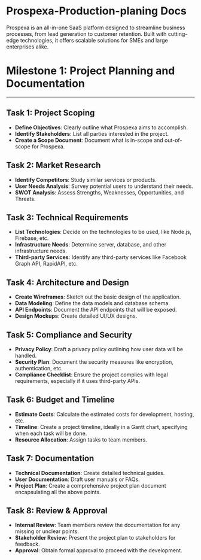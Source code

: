 # Prospexa-Production-planing Docs
Prospexa is an all-in-one SaaS platform designed to streamline business processes, from lead generation to customer retention. Built with cutting-edge technologies, it offers scalable solutions for SMEs and large enterprises alike.
<!DOCTYPE html>
<html>
<body>

  <h1>Milestone 1: Project Planning and Documentation</h1>
  <hr>

  <h2>Task 1: Project Scoping</h2>
  <ul>
    <li><strong>Define Objectives</strong>: Clearly outline what Prospexa aims to accomplish.</li>
    <li><strong>Identify Stakeholders</strong>: List all parties interested in the project.</li>
    <li><strong>Create a Scope Document</strong>: Document what is in-scope and out-of-scope for Prospexa.</li>
  </ul>

  <h2>Task 2: Market Research</h2>
  <ul>
    <li><strong>Identify Competitors</strong>: Study similar services or products.</li>
    <li><strong>User Needs Analysis</strong>: Survey potential users to understand their needs.</li>
    <li><strong>SWOT Analysis</strong>: Assess Strengths, Weaknesses, Opportunities, and Threats.</li>
  </ul>

  <h2>Task 3: Technical Requirements</h2>
  <ul>
    <li><strong>List Technologies</strong>: Decide on the technologies to be used, like Node.js, Firebase, etc.</li>
    <li><strong>Infrastructure Needs</strong>: Determine server, database, and other infrastructure needs.</li>
    <li><strong>Third-party Services</strong>: Identify any third-party services like Facebook Graph API, RapidAPI, etc.</li>
  </ul>

  <h2>Task 4: Architecture and Design</h2>
  <ul>
    <li><strong>Create Wireframes</strong>: Sketch out the basic design of the application.</li>
    <li><strong>Data Modeling</strong>: Define the data models and database schema.</li>
    <li><strong>API Endpoints</strong>: Document the API endpoints that will be exposed.</li>
    <li><strong>Design Mockups</strong>: Create detailed UI/UX designs.</li>
  </ul>

  <h2>Task 5: Compliance and Security</h2>
  <ul>
    <li><strong>Privacy Policy</strong>: Draft a privacy policy outlining how user data will be handled.</li>
    <li><strong>Security Plan</strong>: Document the security measures like encryption, authentication, etc.</li>
    <li><strong>Compliance Checklist</strong>: Ensure the project complies with legal requirements, especially if it uses third-party APIs.</li>
  </ul>

  <h2>Task 6: Budget and Timeline</h2>
  <ul>
    <li><strong>Estimate Costs</strong>: Calculate the estimated costs for development, hosting, etc.</li>
    <li><strong>Timeline</strong>: Create a project timeline, ideally in a Gantt chart, specifying when each task will be done.</li>
    <li><strong>Resource Allocation</strong>: Assign tasks to team members.</li>
  </ul>

  <h2>Task 7: Documentation</h2>
  <ul>
    <li><strong>Technical Documentation</strong>: Create detailed technical guides.</li>
    <li><strong>User Documentation</strong>: Draft user manuals or FAQs.</li>
    <li><strong>Project Plan</strong>: Create a comprehensive project plan document encapsulating all the above points.</li>
  </ul>

  <h2>Task 8: Review &amp; Approval</h2>
  <ul>
    <li><strong>Internal Review</strong>: Team members review the documentation for any missing or unclear points.</li>
    <li><strong>Stakeholder Review</strong>: Present the project plan to stakeholders for feedback.</li>
    <li><strong>Approval</strong>: Obtain formal approval to proceed with the development.</li>
  </ul>

</body>
</html>
